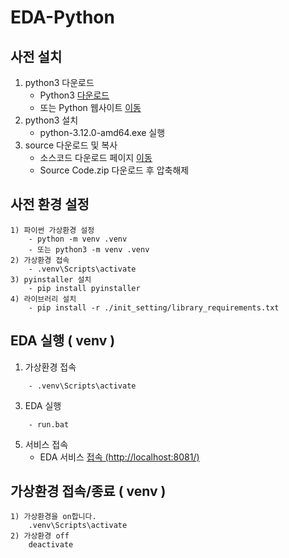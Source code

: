 # EDA-Python


## 사전 설치
1) python3 다운로드
	- Python3 [다운로드](https://github.com/abcseagrs/EDAPython/releases/download/v1.0/python-3.12.0-amd64.exe)
	- 또는 Python 웹사이트 [이동](https://www.python.org/downloads/)
2) python3 설치
	- python-3.12.0-amd64.exe 실행
3) source 다운로드 및 복사
	- 소스코드 다운로드 페이지 [이동](https://github.com/abcseagrs/EDAPython/releases)
	- Source Code.zip 다운로드 후 압축해제


## 사전 환경 설정
```
1) 파이썬 가상환경 설정
	- python -m venv .venv
	- 또는 python3 -m venv .venv
2) 가상환경 접속
	- .venv\Scripts\activate
3) pyinstaller 설치
	- pip install pyinstaller
4) 라이브러리 설치
	- pip install -r ./init_setting/library_requirements.txt
```


## EDA 실행 ( venv )
1) 가상환경 접속
```
	- .venv\Scripts\activate
```
3) EDA 실행
```
	- run.bat
```
5) 서비스 접속
	- EDA 서비스 [접속 (http://localhost:8081/)](http://localhost:8081/)



## 가상환경 접속/종료 ( venv )
```
1) 가상환경을 on합니다.
	.venv\Scripts\activate
2) 가상환경 off
	deactivate
```
